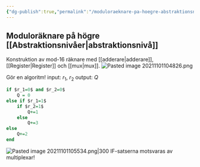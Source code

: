 ```yaml
---
{"dg-publish":true,"permalink":"/moduloraeknare-pa-hoegre-abstraktionsniva/","tags":["digitalteknik"]}
---
```


## Moduloräknare på högre [[Abstraktionsnivåer\|abstraktionsnivå]]
Konstruktion av mod-16 räknare med [[adderare\|adderare]], [[Register\|Register]] och [[mux\|mux]].
![Pasted image 20211101104826.png](/img/user/images/Pasted%20image%2020211101104826.png)

Gör en algoritm!
input: $r_1$, $r_2$
output: $Q$

```VHDL
if $r_1=0$ and $r_2=0$
	Q = 0
else if $r_1=1$ 
	if $r_2=1$
		Q+=1
	else
		Q+=3
else
	Q+=2
end
```
![Pasted image 20211101105534.png|300](/img/user/images/Pasted%20image%2020211101105534.png)
IF-satserna motsvaras av multiplexar! 
